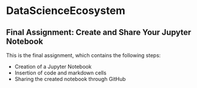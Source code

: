 # DataScienceEcosystem

## Final Assignment: Create and Share Your Jupyter Notebook

This is the final assignment, which contains the following steps:

* Creation of a Jupyter Notebook
* Insertion of code and markdown cells
* Sharing the created notebook through GitHub

